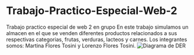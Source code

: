 # Trabajo-Practico-Especial-Web-2
Trabajo practico especial de web 2 en grupo
En este trabajo simulamos un almacen en el que se venden diferentes productos relacionados a sus respectivas categorias, frutas, verduras, lacteos y carnes.
Los integrantes somos: Martina Flores Tosini y Lorenzo Flores Tosini.
![Diagrama de DER](https://github.com/user-attachments/assets/28ff2801-ded3-42ab-89f8-bc67699500ea)

